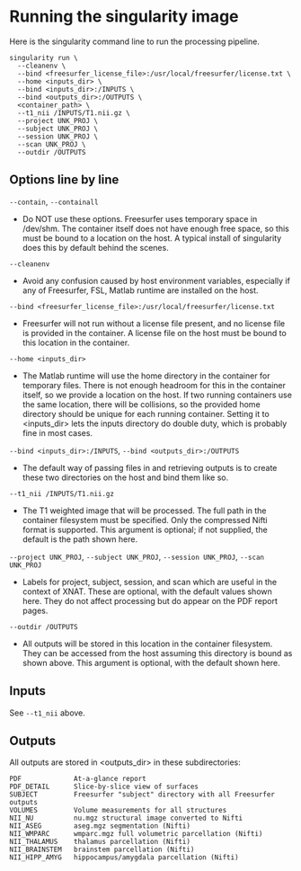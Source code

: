 # Running the singularity image

Here is the singularity command line to run the processing pipeline. 

```
singularity run \
  --cleanenv \
  --bind <freesurfer_license_file>:/usr/local/freesurfer/license.txt \
  --home <inputs_dir> \
  --bind <inputs_dir>:/INPUTS \
  --bind <outputs_dir>:/OUTPUTS \
  <container_path> \
  --t1_nii /INPUTS/T1.nii.gz \
  --project UNK_PROJ \
  --subject UNK_PROJ \
  --session UNK_PROJ \
  --scan UNK_PROJ \
  --outdir /OUTPUTS
```

## Options line by line

`--contain`, `--containall`

* Do NOT use these options. Freesurfer uses temporary space in /dev/shm. The 
container itself does not have enough free space, so this must be bound to a 
location on the host. A typical install of singularity does this by default 
behind the scenes.

`--cleanenv`

* Avoid any confusion caused by host environment variables, especially if any 
of Freesurfer, FSL, Matlab runtime are installed on the host.

`--bind <freesurfer_license_file>:/usr/local/freesurfer/license.txt`

* Freesurfer will not run without a license file present, and no license file is
provided in the container. A license file on the host must be bound to this
location in the container.

`--home <inputs_dir>`

* The Matlab runtime will use the home directory in the container for temporary 
files. There is not enough headroom for this in the container itself, so we 
provide a location on the host. If two running containers use the same 
location, there will be collisions, so the provided home directory should be 
unique for each running container. Setting it to <inputs_dir> lets the inputs 
directory do double duty, which is probably fine in most cases.

`--bind <inputs_dir>:/INPUTS`, `--bind <outputs_dir>:/OUTPUTS`

* The default way of passing files in and retrieving outputs is to create these 
two directories on the host and bind them like so.

`--t1_nii /INPUTS/T1.nii.gz`

* The T1 weighted image that will be processed. The full path in the container 
filesystem must be specified. Only the compressed Nifti format is supported. 
This argument is optional; if not supplied, the default is the path shown here.

`--project UNK_PROJ`, `--subject UNK_PROJ`, `--session UNK_PROJ`, `--scan UNK_PROJ`

* Labels for project, subject, session, and scan which are useful in the context
of XNAT. These are optional, with the default values shown here. They do not
affect processing but do appear on the PDF report pages.

`--outdir /OUTPUTS`

* All outputs will be stored in this location in the container filesystem. They 
can be accessed from the host assuming this directory is bound as shown above. 
This argument is optional, with the default shown here.


## Inputs

See `--t1_nii` above.


## Outputs

All outputs are stored in <outputs_dir> in these subdirectories:

```
PDF             At-a-glance report
PDF_DETAIL      Slice-by-slice view of surfaces
SUBJECT         Freesurfer "subject" directory with all Freesurfer outputs
VOLUMES         Volume measurements for all structures
NII_NU          nu.mgz structural image converted to Nifti
NII_ASEG        aseg.mgz segmentation (Nifti)
NII_WMPARC      wmparc.mgz full volumetric parcellation (Nifti)
NII_THALAMUS    thalamus parcellation (Nifti)
NII_BRAINSTEM   brainstem parcellation (Nifti)
NII_HIPP_AMYG   hippocampus/amygdala parcellation (Nifti)
```
